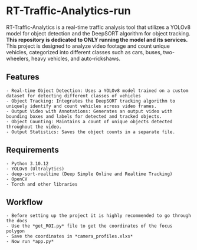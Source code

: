# RT-Traffic-Analytics-run
RT-Traffic-Analytics is a real-time traffic analysis tool that utilizes a YOLOv8 model for object detection and the DeepSORT algorithm for object tracking. 
**This repository is dedicated to ONLY running the model and its services.**
This project is designed to analyze video footage and count unique vehicles, categorized into different classes such as cars, buses, two-wheelers, heavy vehicles, and auto-rickshaws.

## Features
    - Real-time Object Detection: Uses a YOLOv8 model trained on a custom dataset for detecting different classes of vehicles
    - Object Tracking: Integrates the DeepSORT tracking algorithm to uniquely identify and count vehicles across video frames.
    - Output Video with Annotations: Generates an output video with bounding boxes and labels for detected and tracked objects.
    - Object Counting: Maintains a count of unique objects detected throughout the video.
    - Output Statistics: Saves the object counts in a separate file.
   
## Requirements
    - Python 3.10.12
    - YOLOv8 (Ultralytics)
    - deep-sort-realtime (Deep Simple Online and Realtime Tracking)
    - OpenCV
    - Torch and other libraries
   
## Workflow
    - Before setting up the project it is highly recommended to go through the docs
    - Use the *get_ROI.py* file to get the coordinates of the focus polygon
    - Save the coordinates in *camera_profiles.xlxs*
    - Now run *app.py*
